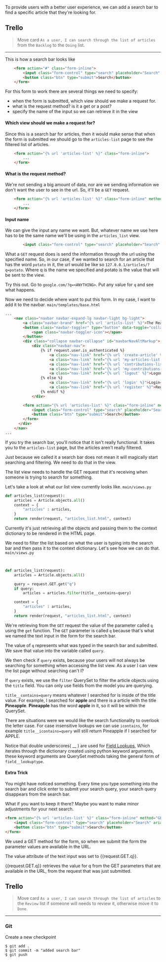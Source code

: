 To provide users with a better user experience, we can add a search bar to find a specific article that they're looking for.

## Trello
> Move card `As a user, I can search through the list of articles` from the `Backlog` to the `Doing` list.
___

This is how a search bar looks like
```html
    <form action="#" class="form-inline">
        <input class="form-control" type="search" placeholder="Search" aria-label="Search">
        <button class="btn" type="submit">Search</button>
    </form>
```

For this form to work there are several things we need to specify:
 * when the form is submitted, which view should we make a request for.
 * what is the request method? is it a get or a post?
 * specify the name of the input so we can retrieve it in the view

#### Which view should we make a request for?
Since this is a search bar for articles, then it would make sense that when the form is submitted we should go to the `articles-list` page to see the filtered list of articles.
```html
	<form action="{% url 'articles-list' %}" class="form-inline">
		...
	</form>
```

#### What is the request method?
We're not sending a big amount of data, nor are we sending information we don't want the user to see in the url. So, it'll be a `GET` request.
```html
	<form action="{% url 'articles-list' %}" class="form-inline" method="GET">
		...
	</form>
```

#### Input name
We can give the input any name we want. But, whatever name we use here has to be the same name we'll be using in the `articles_list` view.
```html
		<input class="form-control" type="search" placeholder="Search" aria-label="Search" name="q">
```

What a `GET` request does is send the information through the url using the specified name. So, in our case, if we wanted to search for an article that has the word `potato` in it, the url would be like so `127.0.0.1/articles/?q=potato`. Where q is the name we specified and potato is the value that will be sent to the view.

Try this out. Go to `google.com/?q=<ANYTHING>`. Put any value for `q` and see what happens.

Now we need to decide where want to put this form. In my case, I want to add it to the navbar.
`main/templates/base.html`
```html
...
    <nav class="navbar navbar-expand-lg navbar-light bg-light">
        <a class="navbar-brand" href="{% url 'articls-list' %}">The Reading Potato</a>
        <button class="navbar-toggler" type="button" data-toggle="collapse" data-target="#navbarNavAltMarkup" aria-controls="navbarNavAltMarkup" aria-expanded="false" aria-label="Toggle navigation">
            <span class="navbar-toggler-icon"></span>
        </button>
        <div class="collapse navbar-collapse" id="navbarNavAltMarkup">
            <div class="navbar-nav">
                {% if request.user.is_authenticated %}
                    <a class="nav-link" href="{% url 'create-article' %}">Create</a>
                    <a class="nav-link" href="{% url 'my-articles-list' %}">My Articles</a>
                    <a class="nav-link" href="{% url 'contributions-list' %}">Contributions</a>
                    <a class="nav-link" href="{% url 'my-contributions-list' %}">My Contributions</a>
                    <a class="nav-link" href="{% url 'logout' %}">Logout</a>
                {% else %}
                    <a class="nav-link" href="{% url 'login' %}">Login</a>
                    <a class="nav-link" href="{% url 'register' %}">Register</a>
                {% endif %}
            </div>

        <form action="{% url 'articles-list' %}" class="form-inline" method="GET">
			<input class="form-control" type="search" placeholder="Search" aria-label="Search" name="q">
			<button class="btn" type="submit">Search</button>
		</form>
      </div>
    </nav>
...
```

If you try the search bar, you'll notice that it isn't really functional. It takes you to the `articles-list` page, but the articles aren't really filtered. 

Just because we called it a search bar does not mean it will magically start searching and filtering. We need to do that in the view.

The list view needs to handle the GET request that it's receiving when someone is trying to search for something.

Let's take a look at what our list view currently looks like.
`main/views.py`
```python
def articles_list(request):
    articles = Article.objects.all()
    context = {
        "articles" : articles,
    }
    return render(request, "articles_list.html", context)
```

Currently it's just retrieving all the objects and passing them to the context dictionary to be rendered in the HTML page.

We need to filter the list based on what the user is typing into the search bar and then pass it to the context dictionary. Let's see how we can do that.
`main/views.py`
```python

    
def articles_list(request):
    articles = Article.objects.all()

    query = request.GET.get("q")
    if query:
        articles = articles.filter(title__contains=query)

    context = {
        "articles" : articles,
    }
    return render(request, "articles_list.html", context)
```

We're retrieving from the `GET` request the value of the parameter called `q` using the `get` function. The `GET` parameter is called `q` because that's what we named the text input in the form for the search bar.

The value of `q` represents what was typed in the search bar and submitted. We save that value into the variable called `query`.

We then check if `query` exists, because your users will not always be searching for something when accessing the list view. As a user I can view the list page without searching can't I?

If `query` exists, we use the `filter` QuerySet to filter the article objects using the `title` field. You can only use fields from the model you are querying.

`title__contains=query` means whatever I searched for is inside of the title value. For example, I searched for **apple** and there is a article with the title **Pineapple**. **Pineapple** has the word **apple** in it, so it will be within the QuerySet. 

There are situations were we would like the search functionality to overlook the letter case. For case insensitive lookups we can use `icontains`, for example `title__icontains=query` will still return Pineapple if I searched for APPLE.

Notice that double underscores( \_\_ ) are used for [Field Lookups](https://docs.djangoproject.com/en/dev/topics/db/queries/#field-lookups), Which iterates through the dictionary created using python keyword arguments, these keyword arguments are QuerySet methods taking the general form of `field__lookuptype`.


#### Extra Trick

You might have noticed something. Every time you type something into the search bar and click enter to submit your search query, your search query disappears from the search bar.

What if you want to keep it there? Maybe you want to make minor adjustments for your next search.
```html
<form action="{% url 'articles-list' %}" class="form-inline" method="GET">
	<input class="form-control" type="search" placeholder="Search" aria-label="Search" name="q" value="{{request.GET.q}}">
	<button class="btn" type="submit">Search</button>
</form>
```

We used a GET method for the form, so when we submit the form the parameter values are available in the URL.

The value attribute of the text input was set to {{request.GET.q}}.

{{request.GET.q}} retrieves the value for q from the GET parameters that are available in the URL, from the request that was just submitted.


## Trello

> Move card `As a user, I can search through the list of articles` to the `Review` list if someone will needs to review it, otherwise move it to `Done`.
___

### Git

Create a new checkpoint

```shell
$ git add .
$ git commit -m "added search bar"
$ git push
```
